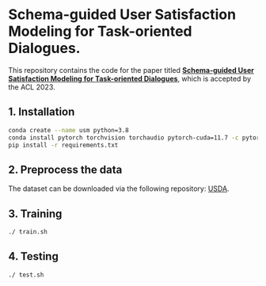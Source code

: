 # Schema-guided User Satisfaction Modeling for Task-oriented Dialogues.
This repository contains the code for the paper titled **[Schema-guided User Satisfaction Modeling for Task-oriented Dialogues]()**, which is accepted by the ACL 2023.

## 1. Installation
```sh
conda create --name usm python=3.8
conda install pytorch torchvision torchaudio pytorch-cuda=11.7 -c pytorch -c nvidia
pip install -r requirements.txt
```

## 2. Preprocess the data
The dataset can be downloaded via the following repository: [USDA](https://github.com/dengyang17/USDA/tree/main).

## 3. Training
```sh
./ train.sh
```
## 4. Testing
```sh
./ test.sh
```
